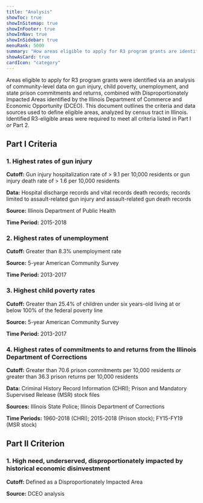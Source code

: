 ```yaml
---
title: "Analysis"
showToc: true
showInSitemap: true
showInFooter: true
showInNav: true
showInSidebar: true
menuRank: 5000
summary: "How areas eligible to apply for R3 program grants are identified"
showAsCard: true
cardIcon: "category"
---
```


Areas eligible to apply for R3 program grants were identified via an analysis of community-level data on gun injury, child poverty, unemployment, and state prison commitments and returns, combined with Disproportionately Impacted Areas identified by the Illinois Department of Commerce and Economic Opportunity (DCEO). This document outlines the criteria and data sources used to define eligible areas, analyzed by census tract in Illinois. Identified R3-eligible areas were required to meet all criteria listed in Part I _or_ Part 2.

## Part I Criteria

<div class="ml-3">

### 1. Highest rates of gun injury

**Cutoff:** Gun injury hospitalization rate of > 9.1 per 10,000 residents or gun injury death rate of > 1.6 per 10,000 residents

**Data:** Hospital discharge records and vital records death records; records limited to assault-related gun injury and assault-related gun death records

**Source:** Illinois Department of Public Health

**Time Period:** 2015-2018

### 2. Highest rates of unemployment

**Cutoff:** Greater than 8.3% unemployment rate

**Source:** 5-year American Community Survey

**Time Period:** 2013-2017

### 3. Highest child poverty rates

**Cutoff:** Greater than 25.4% of children under six years-old living at or below 100% of the federal poverty line

**Source:** 5-year American Community Survey

**Time Period:** 2013-2017

### 4. Highest rates of commitments to and returns from the Illinois Department of Corrections

**Cutoff:** Greater than 70.6 prison commitments per 10,000 residents _or_ greater than 36.3 prison returns per 10,000 residents

**Data:** Criminal History Record Information (CHRI); Prison and Mandatory Supervised Release (MSR) stock files

**Sources:** Illinois State Police; Illinois Department of Corrections

**Time Periods:** 1960-2018 (CHRI); 2015-2018 (Prison stock); FY15-FY19 (MSR stock)

</div>

## Part II Criterion

<div class="ml-3">

### 1. High need, underserved, disproportionately impacted by historical economic disinvestment

**Cutoff:** Defined as a Disproportionately Impacted Area

**Source:** DCEO analysis

</div>
